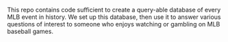This repo contains code sufficient to create a query-able database of every MLB event in history. We set up this database, then use it to answer various questions of interest to someone who enjoys watching or gambling on MLB baseball games.